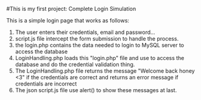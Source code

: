 #This is my first project: Complete Login Simulation


This is a simple login page that works as follows:
  1) The user enters their credentials, email and password...
  2) script.js file intercept the form submission to handle the process.
  3) the login.php contains the data needed to login to MySQL server to access the database
  4) LoginHandling.php loads this "login.php" file and use to  access the database and do the credential validation thing.
  5) The LoginHandling.php file returns the message "Welcome back honey <3" if the credentials are correct and returns an error message if credentials are incorrect
  6) The json script.js file use alert() to show these messages at last.
